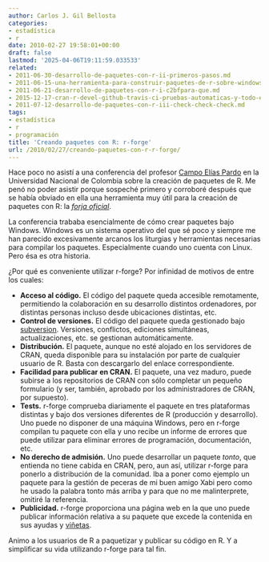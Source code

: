 ```yaml
---
author: Carlos J. Gil Bellosta
categories:
- estadística
- r
date: 2010-02-27 19:58:01+00:00
draft: false
lastmod: '2025-04-06T19:11:59.033533'
related:
- 2011-06-30-desarrollo-de-paquetes-con-r-ii-primeros-pasos.md
- 2011-06-15-una-herramienta-para-construir-paquetes-de-r-sobre-windows.md
- 2011-06-21-desarrollo-de-paquetes-con-r-i-c2bfpara-que.md
- 2015-12-17-cran-r-devel-github-travis-ci-pruebas-automaticas-y-todo-eso.md
- 2011-07-12-desarrollo-de-paquetes-con-r-iii-check-check-check.md
tags:
- estadística
- r
- programación
title: 'Creando paquetes con R: r-forge'
url: /2010/02/27/creando-paquetes-con-r-r-forge/
---
```


Hace poco no asistí a una conferencia del profesor [Campo Elías Pardo](http://www.docentes.unal.edu.co/cepardot/) en la Universidad Nacional de Colombia sobre la creación de paquetes de R. Me penó no poder asistir porque sospeché primero y corroboré después que se había obviado en ella una herramienta muy útil para la creación de paquetes con R: la _[forja oficial](http://r-forge.r-project.org/)_.

La conferencia trababa esencialmente de cómo crear paquetes bajo Windows. Windows es un sistema operativo del que sé poco y siempre me han parecido excesivamente arcanos los liturgias y herramientas necesarias para compilar los paquetes. Especialmente cuando uno cuenta con Linux. Pero ésa es otra historia.

¿Por qué es conveniente utilizar r-forge? Por infinidad de motivos de entre los cuales:

* **Acceso al código.** El código del paquete queda accesible remotamente, permitiendo la colaboración en su desarrollo distintos ordenadores, por distintas personas incluso desde ubicaciones distintas, etc.
* **Control de versiones.** El código del paquete queda gestionado bajo [subversion](http://es.wikipedia.org/wiki/Subversion). Versiones, conflictos, ediciones simultáneas, actualizaciones, etc. se gestionan automáticamente.
* **Distribución.** El paquete, aunque no esté alojado en los servidores de CRAN, queda disponible para su instalación por parte de cualquier usuario de R. Basta con descargarlo del enlace correspondiente.
* **Facilidad para publicar en CRAN.** El paquete, una vez maduro, puede subirse a los repositorios de CRAN con sólo completar un pequeño formulario (y ser, también, aprobado por los administradores de CRAN, por supuesto).
* **Tests.** r-forge comprueba diariamente el paquete en tres plataformas distintas y bajo dos versiones diferentes de R (producción y desarrollo). Uno puede no disponer de una máquina Windows, pero en r-forge compilan tu paquete con ella y uno recibe un informe de errores que puede utilizar para eliminar errores de programación, documentación, etc.
* **No derecho de admisión.** Uno puede desarrollar un paquete _tonto_, que entienda no tiene cabida en CRAN, pero, aun así, utilizar r-forge para ponerlo a distribución de la comunidad. Iba a poner como ejemplo un paquete para la gestión de peceras de mi buen amigo Xabi pero como he usado la palabra tonto más arriba y para que no me malinterprete, omitiré la referencia.
* **Publicidad.** r-forge proporciona una página web en la que uno puede publicar información relativa a su paquete que excede la contenida en sus ayudas y [viñetas](http://cran.r-project.org/doc/manuals/R-exts.html#Writing-package-vignettes).

Animo a los usuarios de R a paquetizar y publicar su código en R. Y a simplificar su vida utilizando r-forge para tal fin.